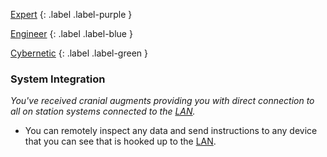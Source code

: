 
[Expert](Game/Progress#Expert)
{: .label .label-purple }

[Engineer](Game/Engineer)
{: .label .label-blue }

[Cybernetic](Game/Progress#Cybernetic)
{: .label .label-green }
### System Integration
*You've received cranial augments providing you with direct connection to all on station systems connected to the [LAN](Game/Terms-And-Jargon#LAN).*
* You can remotely inspect any data and send instructions to any device that you can see that is hooked up to the [LAN](Game/Terms-And-Jargon#LAN).

